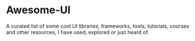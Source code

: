 # Awesome-UI
A curated list of some cool UI libraries, frameworks, tools, tutorials, courses and other resources, I have used, explored or just heard of. 
